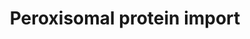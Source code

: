 ---
annotations:
- id: PW:0000535
  parent: regulatory pathway
  type: Pathway Ontology
  value: protein transport pathway
authors:
- ReactomeTeam
- DeSl
description: 'Peroxisomes are small cellular organelles that are bounded by a single
  membrane and contain variable compositions of proteins depending on cell type. Peroxisomes
  function in oxidation of fatty acids, detoxification of glyoxylate, and synthesis
  of plasmalogens, glycerophospholipids containing an alcohol with a vinyl-ether bond
  (reviewed in Lohdi and Semenkovich 2014). All of the approximately 46 proteins contained
  in peroxisomal matrix are imported from the cytosol by a unique mechanism that does
  not require the imported proteins to be unfolded as they cross the membrane (Walton
  et al. 1995, reviewed in Ma et al. 2011, Fujiki et al. 2014, Baker et al. 2016,
  Dias et al 2016, Emmanoulidis et al. 2016, Erdmann 2016, Francisco et al. 2017).
  The incompletely characterized process appears to involve the transport of the proteins
  through a variably sized pore in the membrane comprising at least PEX5 and PEX14
  (inferred from the yeast homologs in Meinecke et al. 2010, the yeast pore is reviewed
  in Meinecke et al. 2016). Oligomeric proteins are also observed to cross the peroxisomal
  membrane (Otera and Fujiki 2012) but their transport appears to be less efficient
  than monomeric proteins (Freitas et al. 2011, inferred from mouse homologs in Freitas
  et al. 2015, reviewed in Dias et al. 2016).<br>In the cytosol, receptor proteins,
  PEX5 and PEX7, bind to specific sequence motifs in cargo proteins (Dodt et al. 1995,
  Wiemer et al. 1995, Braverman et al. 1997). The long and short isoforms of PEX5
  (PEX5L and PEX5S) bind peroxisome targeting sequence 1 (PTS1, originally identified
  in firefly luciferase by Gould et al. 1989) found on most peroxisomal matrix proteins;
  PEX7 binds PTS2 (originally identified in rat 3-ketoacyl-CoA thiolase by Swinkels
  et al. 1991) found on 3 imported proteins thus far in humans. The long isoform of
  PEX5, PEX5L, then binds the PEX7:cargo protein complex (Braverman et al. 1998, Otera
  et al. 2000). PEX5S,L bound to a cargo protein or PEX5L bound to PEX7:cargo protein
  then interacts with a complex comprising PEX13, PEX14, PEX2, PEX10, and PEX12 at
  the peroxisomal membrane (Gould et al. 1996, Fransen et al. 1998, inferred from
  rat homologs in Reguenga et al. 2001).<br>The ensuing step in which the cargo protein
  is translocated across the membrane is not completely understood. During translocation,
  PEX5 and PEX7 become inserted into the membrane (Wiemer et al. 1995, Dodt et al.
  1995, Oliveira et al. 2003) and expose a portion of their polypeptide chains to
  the organellar matrix (Rodrigues et al. 2015). One current model envisages PEX5
  as a plunger that inserts into a transmembrane barrel formed by PEX14, PEX13, PEX2,
  PEX10, and PEX12 (the Docking-Translocation Module) (Francisco et al. 2017).<br>After
  delivering cargo to the matrix, PEX5 and PEX7 are recycled back to the cytosol by
  a process requiring mono-ubiquitination of PEX5 and ATP hydrolysis (Imanaka et al.
  1987, Thoms and Erdmann 2006, Carvalho et al. 2007). PEX7 is not ubiquitinated but
  its recycling requires PEX5 mono-ubiquitination. A subcomplex of the Docking-Translocation
  Module comprising the RING-finger proteins PEX2, PEX10, and PEX12 conjugates a single
  ubiquitin to a cysteine residue of PEX5 (Carvalho et al. 2007, reviewed in Platta
  et al. 2016). The mono-ubiquitinated PEX5 and associated PEX7 are then extracted
  by the exportomer complex consisting of PEX1, PEX6, PEX26, and ZFAND6 (inferred
  from rat homologs in Miyata et al. 2012). PEX1 and PEX6 are members of the ATPases
  Associated with diverse cellular Activities (AAA) family, a group of proteins that
  use the energy of ATP hydrolysis to remodel molecular complexes. PEX1 and PEX6 form
  a hetero-hexameric ring, best described as a trimer of PEX1/PEX6 dimers (inferred
  from yeast in Platta et al. 2005, yeast homologs reviewed in Schwerter et al. 2017).
  Data on the yeast PEX1:PEX6 complex suggest that these ATPases use a substrate-threading
  mechanism to disrupt protein-protein interactions (Gardner et al. 2018). PEX7 is
  also then returned to the cytosol (Rodrigues et al. 2014). Once in the cytosol,
  ubiquitinated PEX5 is enzymatically deubiquitinated by USP9X and may also be non-enzymatically
  deubiquitinated by nucleophilic attack of the thioester bond between ubiquitin and
  the cysteine residue of PEX5 by small metabolites such as glutathione (Grou et al.
  2012).<br>Defects in peroxisomal import cause human diseases: Zellweger syndrome,
  neonatal adrenoleukodystrophy, infantile Refsum disease and rhizomelic chondrodysplasia
  punctata types 1 and 5 (BarÃ¸y et al. 2015, reviewed in Nagotu et al. 2012, Braverman
  et al. 2013, Wanders 2014, Fujiki 2016, Waterham et al. 2016).  View original pathway
  at [http://www.reactome.org/PathwayBrowser/#DIAGRAM=9033241 Reactome].'
last-edited: 2021-01-25
organisms:
- Homo sapiens
redirect_from:
- /index.php/Pathway:WP4442
- /instance/WP4442
revision: null
schema-jsonld:
- '@context': https://schema.org/
  '@id': https://wikipathways.github.io/pathways/WP4442.html
  '@type': Dataset
  creator:
    '@type': Organization
    name: WikiPathways
  description: 'Peroxisomes are small cellular organelles that are bounded by a single
    membrane and contain variable compositions of proteins depending on cell type.
    Peroxisomes function in oxidation of fatty acids, detoxification of glyoxylate,
    and synthesis of plasmalogens, glycerophospholipids containing an alcohol with
    a vinyl-ether bond (reviewed in Lohdi and Semenkovich 2014). All of the approximately
    46 proteins contained in peroxisomal matrix are imported from the cytosol by a
    unique mechanism that does not require the imported proteins to be unfolded as
    they cross the membrane (Walton et al. 1995, reviewed in Ma et al. 2011, Fujiki
    et al. 2014, Baker et al. 2016, Dias et al 2016, Emmanoulidis et al. 2016, Erdmann
    2016, Francisco et al. 2017). The incompletely characterized process appears to
    involve the transport of the proteins through a variably sized pore in the membrane
    comprising at least PEX5 and PEX14 (inferred from the yeast homologs in Meinecke
    et al. 2010, the yeast pore is reviewed in Meinecke et al. 2016). Oligomeric proteins
    are also observed to cross the peroxisomal membrane (Otera and Fujiki 2012) but
    their transport appears to be less efficient than monomeric proteins (Freitas
    et al. 2011, inferred from mouse homologs in Freitas et al. 2015, reviewed in
    Dias et al. 2016).<br>In the cytosol, receptor proteins, PEX5 and PEX7, bind to
    specific sequence motifs in cargo proteins (Dodt et al. 1995, Wiemer et al. 1995,
    Braverman et al. 1997). The long and short isoforms of PEX5 (PEX5L and PEX5S)
    bind peroxisome targeting sequence 1 (PTS1, originally identified in firefly luciferase
    by Gould et al. 1989) found on most peroxisomal matrix proteins; PEX7 binds PTS2
    (originally identified in rat 3-ketoacyl-CoA thiolase by Swinkels et al. 1991)
    found on 3 imported proteins thus far in humans. The long isoform of PEX5, PEX5L,
    then binds the PEX7:cargo protein complex (Braverman et al. 1998, Otera et al.
    2000). PEX5S,L bound to a cargo protein or PEX5L bound to PEX7:cargo protein then
    interacts with a complex comprising PEX13, PEX14, PEX2, PEX10, and PEX12 at the
    peroxisomal membrane (Gould et al. 1996, Fransen et al. 1998, inferred from rat
    homologs in Reguenga et al. 2001).<br>The ensuing step in which the cargo protein
    is translocated across the membrane is not completely understood. During translocation,
    PEX5 and PEX7 become inserted into the membrane (Wiemer et al. 1995, Dodt et al.
    1995, Oliveira et al. 2003) and expose a portion of their polypeptide chains to
    the organellar matrix (Rodrigues et al. 2015). One current model envisages PEX5
    as a plunger that inserts into a transmembrane barrel formed by PEX14, PEX13,
    PEX2, PEX10, and PEX12 (the Docking-Translocation Module) (Francisco et al. 2017).<br>After
    delivering cargo to the matrix, PEX5 and PEX7 are recycled back to the cytosol
    by a process requiring mono-ubiquitination of PEX5 and ATP hydrolysis (Imanaka
    et al. 1987, Thoms and Erdmann 2006, Carvalho et al. 2007). PEX7 is not ubiquitinated
    but its recycling requires PEX5 mono-ubiquitination. A subcomplex of the Docking-Translocation
    Module comprising the RING-finger proteins PEX2, PEX10, and PEX12 conjugates a
    single ubiquitin to a cysteine residue of PEX5 (Carvalho et al. 2007, reviewed
    in Platta et al. 2016). The mono-ubiquitinated PEX5 and associated PEX7 are then
    extracted by the exportomer complex consisting of PEX1, PEX6, PEX26, and ZFAND6
    (inferred from rat homologs in Miyata et al. 2012). PEX1 and PEX6 are members
    of the ATPases Associated with diverse cellular Activities (AAA) family, a group
    of proteins that use the energy of ATP hydrolysis to remodel molecular complexes.
    PEX1 and PEX6 form a hetero-hexameric ring, best described as a trimer of PEX1/PEX6
    dimers (inferred from yeast in Platta et al. 2005, yeast homologs reviewed in
    Schwerter et al. 2017). Data on the yeast PEX1:PEX6 complex suggest that these
    ATPases use a substrate-threading mechanism to disrupt protein-protein interactions
    (Gardner et al. 2018). PEX7 is also then returned to the cytosol (Rodrigues et
    al. 2014). Once in the cytosol, ubiquitinated PEX5 is enzymatically deubiquitinated
    by USP9X and may also be non-enzymatically deubiquitinated by nucleophilic attack
    of the thioester bond between ubiquitin and the cysteine residue of PEX5 by small
    metabolites such as glutathione (Grou et al. 2012).<br>Defects in peroxisomal
    import cause human diseases: Zellweger syndrome, neonatal adrenoleukodystrophy,
    infantile Refsum disease and rhizomelic chondrodysplasia punctata types 1 and
    5 (BarÃ¸y et al. 2015, reviewed in Nagotu et al. 2012, Braverman et al. 2013,
    Wanders 2014, Fujiki 2016, Waterham et al. 2016).  View original pathway at [http://www.reactome.org/PathwayBrowser/#DIAGRAM=9033241
    Reactome].'
  keywords:
  - 'ACAA1(1-424) '
  - 'ACOT2(1-483) '
  - 'ACOT4 '
  - 'ACOT8 '
  - 'ACOX1 '
  - 'ACOX2 '
  - 'ACOX3 '
  - ADP
  - 'AGPS(1-658) '
  - 'AGXT '
  - 'AMACR '
  - ATP
  - 'BAAT '
  - 'CAT '
  - 'CRAT '
  - 'CROT '
  - Cargo proteins
  - 'DAO '
  - 'DDO '
  - 'DECR2 '
  - 'DHRS4 '
  - 'ECH1(1-328) '
  - 'ECI2 '
  - 'ECI2(39-394) '
  - 'EHHADH '
  - 'EPHX2 '
  - 'GNPAT '
  - 'GSTK1 '
  - H2O
  - 'HACL1 '
  - 'HAO1 '
  - 'HAO2 '
  - 'HMGCL(1-325) '
  - 'HSD17B4 '
  - 'HSD17B4(1-736) '
  - 'IDE '
  - 'IDH1 '
  - 'LONP2 '
  - 'MLYCD(40-493) '
  - 'MPV17 '
  - 'NOS2 '
  - 'NUDT19 '
  - 'NUDT7 '
  - 'PAOX '
  - 'PECR '
  - 'PEX1 '
  - 'PEX10 '
  - 'PEX12 '
  - 'PEX13 '
  - PEX13:PEX14:PEX2:PEX10:PEX12
  - 'PEX14 '
  - PEX1:PEX6:PEX26
  - 'PEX2 '
  - 'PEX26 '
  - PEX2:PEX10:PEX12:PEX5L:Ub:UBE2D1,2,3:PEX7:PEX13:PEX14
  - PEX2:PEX10:PEX12:PEX5S,L:Ub:UBE2D1,2,3:PEX13:PEX14
  - PEX2:PEX10:PEX12:Ub:PEX5L:PEX7:PEX13:PEX14
  - PEX2:PEX10:PEX12:Ub:PEX5L:PEX7:PEX13:PEX14:PEX1:PEX6:PEX26:ZFAND6
  - PEX2:PEX10:PEX12:Ub:PEX5S,L:PEX13:PEX14
  - PEX2:PEX10:PEX12:Ub:PEX5S,L:PEX1:PEX6:PEX26:ZFAND6
  - PEX5 isoform L
  - 'PEX5 isoform L '
  - PEX5 isoform S
  - 'PEX5 isoform S '
  - PEX5L:PEX7:Cargo
  - PEX5L:PEX7:Cargo:PEX13:PEX14:PEX2:PEX10:PEX12
  - PEX5L:PEX7:PEX13:PEX14:PEX2:PEX10:PEX12
  - PEX5S,L
  - PEX5S,L:Cargo
  - PEX5S,L:Cargo:PEX13:PEX14:PEX2:PEX10:PEX12
  - PEX5S,L:PEX13:PEX14:PEX2:PEX10:PEX12
  - 'PEX6 '
  - PEX7
  - 'PEX7 '
  - PEX7:Cargo proteins
  - 'PHYH(1-338) '
  - 'PIPOX '
  - 'PXLP-AGXT '
  - 'RPS27A(1-76) '
  - 'SCP2 '
  - 'SLC27A2 '
  - 'TYSND1 '
  - TYSND1 cleaves
  - 'UBA52(1-76) '
  - 'UBB(1-76) '
  - 'UBB(153-228) '
  - 'UBB(77-152) '
  - 'UBC(1-76) '
  - 'UBC(153-228) '
  - 'UBC(229-304) '
  - 'UBC(305-380) '
  - 'UBC(381-456) '
  - 'UBC(457-532) '
  - 'UBC(533-608) '
  - 'UBC(609-684) '
  - 'UBC(77-152) '
  - 'UBE2D1 '
  - UBE2D1,2,3
  - 'UBE2D2 '
  - 'UBE2D3 '
  - USP9X
  - 'USP9X '
  - USP9X:Ub:PEX5L
  - USP9X:Ub:PEX5S
  - Ub
  - 'Ub-C11-PEX5L '
  - 'Ub-C11-PEX5S '
  - 'Ub-C85-UBE2D1 '
  - 'Ub-C85-UBE2D2 '
  - 'Ub-C85-UBE2D3 '
  - Ub:PEX5L
  - Ub:PEX5S
  - Ub:PEX5S,L
  - Ub:UBE2D1,2,3
  - ZFAND6
  - 'ZFAND6 '
  - containing PTS1
  - containing PTS2
  - peroxisomal
  - protein
  - proteins
  license: CC0
  name: Peroxisomal protein import
seo: CreativeWork
title: Peroxisomal protein import
wpid: WP4442
---